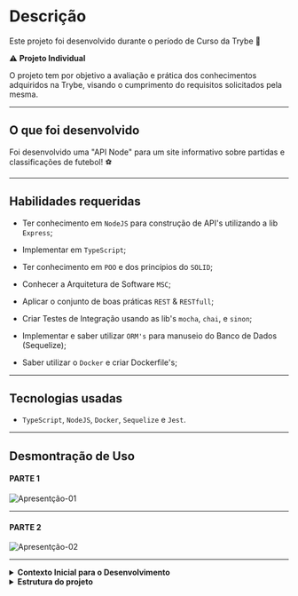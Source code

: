 # Descrição

Este projeto foi desenvolvido durante o período de Curso da Trybe 🚀

⚠️ **Projeto Individual**

O projeto tem por objetivo a avaliação e prática dos conhecimentos adquiridos na Trybe, visando o cumprimento do requisitos solicitados pela mesma.

---

## O que foi desenvolvido

Foi desenvolvido uma "API Node" para um site informativo sobre partidas e classificações de futebol! ⚽️

---

## Habilidades requeridas

- Ter conhecimento em `NodeJS` para construção de API's utilizando a lib `Express`;

- Implementar em `TypeScript`;

- Ter conhecimento em `POO` e dos princípios do `SOLID`;

- Conhecer a Arquitetura de Software `MSC`;

- Aplicar o conjunto de boas práticas `REST` & `RESTfull`;

- Criar Testes de Integração usando as lib's `mocha`, `chai`, e `sinon`;

- Implementar e saber utilizar `ORM's` para manuseio do Banco de Dados (Sequelize);

- Saber utilizar o `Docker` e criar Dockerfile's;

---

## Tecnologias usadas

- `TypeScript`, `NodeJS`, `Docker`, `Sequelize` e `Jest`.

---

## Desmontração de Uso

#### PARTE 1
![Apresentção-01](assets/my-presentation-01.gif)

---

#### PARTE 2
![Apresentção-02](assets/my-presentation-02.gif)

---

<details>
<summary><strong>Contexto Inicial para o Desenvolvimento</strong></summary><br />

  ![Exemplo app front](assets/front-example.png)

  No time de desenvolvimento do `TFC`, seu *squad* ficou responsável por desenvolver uma API (utilizando o método `TDD`) e também integrar *- através do docker-compose -* as aplicações para que elas funcionem consumindo um banco de dados.

  Nesse projeto, você vai construir **um back-end dockerizado utilizando modelagem de dados através do Sequelize**. Seu desenvolvimento deve **respeitar regras de negócio** providas no projeto e **sua API deve ser capaz de ser consumida por um front-end já provido nesse projeto**.

  Para adicionar uma partida é necessário ter um _token_, portanto a pessoa deverá estar logada para fazer as alterações. Teremos um relacionamento entre as tabelas `teams` e `matches` para fazer as atualizações das partidas.

  O seu back-end deverá implementar regras de negócio para popular adequadamente a tabela disponível no front-end que será exibida para a pessoa usuária do sistema.

</details>

<details>
<summary><strong> Estrutura do projeto</strong></summary><br />

O projeto é composto de 4 entidades importantes para sua estrutura:

1️⃣ **Banco de dados:**
  - Um container docker MySQL já configurado no docker-compose através de um serviço definido como `db`.
  - Tem o papel de fornecer dados para o serviço de _backend_.
  - Durante a execução dos testes sempre vai ser acessado pelo `sequelize` e via porta `3002` do `localhost`; 
  - Também é possível conectar a um Cliente MySQL (Workbench, Beekeeper, DBeaver e etc), colocando as credenciais configuradas no docker-compose no serviço `db`.

2️⃣ **Back-end:** 
 - Roda na porta `3001`, pois o front-end faz requisições para ele nessa porta por padrão;
 - Inicializado a partir do arquivo `app/backend/src/server.ts`;
 - Todas as dependências extras foram listadas em `app/backend/packages.npm`.

3️⃣ **Front-end:**
  - O front já está concluído . A única exceção foi o Dockerfile que precisou ser configurado.
  - Todos os testes a partir do requisito de login usam o `puppeteer` para simular uma pessoa acessando o site `http://localhost:3000/`; 
  - O front se comunica com serviço de back-end pela url `http://localhost:3001` através dos endpoints implementados.

4️⃣ **Docker:**
  - O `docker-compose` tem a responsabilidade de unir todos os serviços conteinerizados (backend, frontend e db) e subir o projeto completo com o comando `npm run compose:up` ou `npm run compose:up:dev`;
  - Os arquivos `Dokerfile` são responsáveis por criar as imagens utilizando o código implementado tanto do Front-End quanto do Back-End para serem inseridos no container docker.
  
<details>
  <summary><strong> 🗓 Prazo</strong></summary><br />

  * O projeto TEVE um prazo de `7` dias para ser entregue.

</details>

<details>
<summary><strong>🕵️ Linter</strong></summary><br />

Para garantir a qualidade do código, foi usdo o [ESLint](https://eslint.org/) para fazer a análise estática do código.

Este projeto já vem com as dependências relacionadas ao _linter_ configuradas nos arquivos `package.json` nos seguintes caminhos:

- `Trybe-project-futebol-clube/app/backend/package.json`

Para rodar o `ESLint`, basta executar o comando `npm run lint` na raiz da pasta `backend` no caminho `Trybe-project-futebol-clube/app/backend`. Se a análise do `ESLint` encontrar problemas no código, tais problemas serão mostrados no terminal. Se não houver problema no código, nada será impresso no seu terminal.

⚠️**Atenção:** Pull Requests com issues de linter não serão consideradas. Foi nescessário resolvê-las antes de finalizar o desenvolvimento.

</details>

<details>
<summary><strong> ⚠️ Configurações mínimas para execução do projeto</strong></summary><br />

Na sua máquina você deve ter:

 - Sistema Operacional Distribuição Unix
 - Node versão 16  
 - Docker
 - Docker-compose versão >=1.29.2

➡️ O `node` deve ter versão igual ou superior à `16.15.0 LTS`:
	- Para instalar o nvm, [acesse esse link](https://github.com/nvm-sh/nvm#installing-and-updating);
	- Rode os comandos abaixo para instalar a versão correta de `node` e usá-la:
		- `nvm install 16 --lts`
		- `nvm use 16`
		- `nvm alias default 16` 

➡️ O`docker-compose` deve ter versão igual ou superior à`ˆ1.29.2`:
	* Use esse [link de referência para realizar a instalação corretamente no ubuntu](https://app.betrybe.com/course/back-end/docker/orquestrando-containers-com-docker-compose/6e8afaef-566a-47f2-9246-d3700db7a56a/conteudo/0006a231-1a10-48a2-ac82-9e03e205a231/instalacao/abe40727-6310-4ad8-bde6-fd1e919dadc0?use_case=side_bar);
	* Acesse o [link da documentação oficial com passos para desinstalar] (https://docs.docker.com/compose/install/#uninstallation) caso necessário.

</details>


<details>
<summary><strong> ⚠️ Inicialização do compose e verificação dos logs das aplicações </strong></summary><br />

- Considerando o uso do parâmetro `healthcheck` em cada container do `docker-compose.yml`, a inicialização dos containers deve aguardar o comando de status de saúde (o que valida se aquele container está operacional ou não):
  - No container `db`, representado por um comando `ping` no banco de dados;
  - No back-end, representado por um comando `lsof`, que vai procurar aplicações ativas na porta definida (por padrão, no caso `3001`);
  - No front-end, representado por um comando `lsof`, que vai procurar aplicações ativas na porta definida (por padrão, no caso `3000`).

- Caso os containers respeitem as premissas anteriores, os mesmos serão criados sem maiores problemas:

![Criação dos containers concluída com sucesso!](assets/compose-status-01.png)

- Em caso de algum problema (no back-end, por exemplo), você deve se deparar com alguma mensagem do tipo:

![Erro no status de saúde do container do back-end](assets/compose-status-03.png)

</details>

<details id='Variaveis-de-ambiente'>
<summary><strong> ⚙️ Variáveis de ambiente </strong></summary><br />

  **No diretório `app/backend/` renomeie o arquivo `.env.example` para `.env` e configure os valores de acordo com o cenário do seu ambiente (credenciais de banco de dados, secrets desejadas e etc)**. Isso vai permitir que você inicialize a aplicação fora do _container_ e ela se conecte com seu banco local caso deseje. 
 > `./app/backend/.env.example` 
 
  ```txt
  JWT_SECRET=jwt_secret
  APP_PORT=3001
  DB_USER=seu_user
  DB_PASS=sua_senha
  DB_HOST=localhost 
  DB_PORT=3306
  ```

</details>

<details id='Criptografia-de-senhas'>
<summary><strong>🔐 Criptografia de senhas </strong></summary><br />

⚠️ A biblioteca utilizada para criptografar a senha no banco de dados é a `bcryptjs` [bcryptjs npm](https://www.npmjs.com/package/bcryptjs) e que já vem instalada no projeto e não deve ser alterada ou substituída.

</details>

<details id='sequelize'>
  <summary><strong>🎲 Sequelize</strong></summary>
  <br/>
  
  ![Exemplo banco de dados](assets/er-diagram.png)

  Para o desenvolvimento, o time de produto disponibilizou um *Diagrama de Entidade-Relacionamento (DER)* para construir a modelagem do banco de dados.

  ⚠️ O `package.json` do diretório `app/backend` contém um script `db:reset` que é responsável por "dropar" o banco, recriar e executar as _migrations_ e _seeders_. Você pode executá-lo com o commando `npm run db:reset` se por algum motivo precisar recriar a base de dados;

  ⚠️ Já existem _seeders_ prontas em `app/backend/src/database/seeders`. São usadas para popuar o banco de dados com dados iniciais.

  ⚠️ Quaisquer execução referente ao sequelize-cli deve ser realizada dentro do diretório `app/backend`. Certifique-se de que antes de rodar comandos do sequelize já exista uma versão compilada do back-end (diretório `app/build`), caso contrário basta executar `npm run build` para compilar. O sequelize só funcionará corretamente se o projeto estiver compilado.

  ⚠️ **O sequelize já foi inicializado, portanto NÃO é necessário executar o `sequelize init` novamente**

</details>


<details id='testes-de-cobertura'>
  <summary><strong> Testes de cobertura </strong></summary><br/>

  A construção de testes de cobertura no back-end foram feitos em *TypeScript*, utilizando `mocha`, `chai` e `sinon`, na pasta `app/backend/src/tests/`.

  Os testes cobrem os arquivos contidos em `app/backend/src`, com exceção daqueles que já foram entregues pré-prontos.

  Para rodar testes de cobertura no back-end, utilize o comando: `npm run test:coverage`.

</details>

<details>
  <summary><strong>ℹ️ Status HTTP</strong></summary><br />

  Foi mantido em mente que todas as "respostas" deverião respeitar os [status do protocolo HTTP](https://developer.mozilla.org/pt-BR/docs/Web/HTTP/Status), com base no que o REST prega.

  Alguns exemplos:

  - Requisições que precisam de token mas não o receberam devem retornar um código de `status 401`;

  - Requisições que não seguem o formato pedido pelo servidor devem retornar um código de `status 400`;

  - Um problema inesperado no servidor deve retornar um código de `status 500`;

  - Um acesso ao criar um recurso, no nosso caso usuário ou partida, deve retornar um código de `status 201`.

  - Quando solicitado algo que não existe no banco, deve retornar um código de `status 404`.

</details>


<details>
  <summary><strong> 👀 Comandos úteis para rodar o projeto localmente </strong></summary><br />

  - Você pode **instalar as aplicações front e back** rodando o comando `npm run install:apps` na pasta raiz do projeto;
  - Você pode **subir ou descer uma aplicação do compose**, utilizando `npm run` com os scripts `compose:up`, `compose:down`, ou `compose:up:dev`, `compose:down:dev`;
  - Os comando de _compose_ anteriores estão configurados para executar o _docker-compose_ com o terminal desanexado (detached mode `-d`). Caso queira acompanhar os logs de um serviço em tempo real pelo terminal, basta executar `npm run logs [nome_do_servico]` onde _nome_do_servico_ é opcional e pode receber os serviços _backend_, _frontend_ ou _db_

</details>

<summary><strong> Visão Geral </strong></summary>

Esse projeto é composto de 4 seções principais:
1. User e Login
2. Times
3. Partidas
4. Placar
</details>
